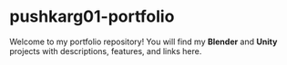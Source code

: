 # pushkarg01-portfolio

Welcome to my portfolio repository! You will find my **Blender** and **Unity** projects with descriptions, features, and links here.  

